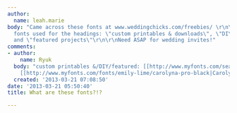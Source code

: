```yaml
---
author:
  name: leah.marie
body: "Came across these fonts at www.weddingchicks.com/freebies/ \r\n\r\nWant both
  fonts used for the headings: \"custom printables & downloads\", \"DIY projects\",
  and \"featured projects\"\r\n\r\nNeed ASAP for wedding invites!"
comments:
- author:
    name: Ryuk
  body: "custom printables &/DIY/featured: [[http://www.myfonts.com/search/Chevalier|Chevalier]]\r\ndownloads/DIY:
    [[http://www.myfonts.com/fonts/emily-lime/carolyna-pro-black|Carolyna]]"
  created: '2013-03-21 07:08:50'
date: '2013-03-21 05:50:40'
title: What are these fonts?!?

---
```


